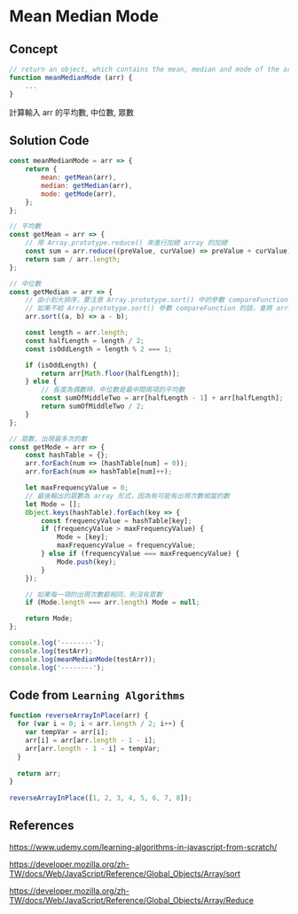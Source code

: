 # Mean Median Mode

## Concept

```javascript
// return an object, which contains the mean, median and mode of the arr
function meanMedianMode (arr) {
    ...
}
```

計算輸入 arr 的平均數, 中位數, 眾數

## Solution Code

```javascript
const meanMedianMode = arr => {
    return {
        mean: getMean(arr),
        median: getMedian(arr),
        mode: getMode(arr),
    };
};

// 平均數
const getMean = arr => {
    // 用 Array.prototype.reduce() 來進行加總 array 的加總
    const sum = arr.reduce((preValue, curValue) => preValue + curValue);
    return sum / arr.length;
};

// 中位數
const getMedian = arr => {
    // 由小到大排序，要注意 Array.prototype.sort() 中的參數 compareFunction 的寫法
    // 如果不給 Array.prototype.sort() 參數 compareFunction 的話，會將 array 每一項轉 string 後，再依照 ASCII 排序
    arr.sort((a, b) => a - b);

    const length = arr.length;
    const halfLength = length / 2;
    const isOddLength = length % 2 === 1;

    if (isOddLength) {
        return arr[Math.floor(halfLength)];
    } else {
        // 長度為偶數時，中位數是最中間兩項的平均數
        const sumOfMiddleTwo = arr[halfLength - 1] + arr[halfLength];
        return sumOfMiddleTwo / 2;
    }
};

// 眾數，出現最多次的數
const getMode = arr => {
    const hashTable = {};
    arr.forEach(num => (hashTable[num] = 0));
    arr.forEach(num => hashTable[num]++);

    let maxFrequencyValue = 0;
    // 最後輸出的眾數為 array 形式，因為有可能有出現次數相當的數
    let Mode = [];
    Object.keys(hashTable).forEach(key => {
        const frequencyValue = hashTable[key];
        if (frequencyValue > maxFrequencyValue) {
            Mode = [key];
            maxFrequencyValue = frequencyValue;
        } else if (frequencyValue === maxFrequencyValue) {
            Mode.push(key);
        }
    });

    // 如果每一項的出現次數都相同，則沒有眾數
    if (Mode.length === arr.length) Mode = null;

    return Mode;
};

console.log('--------');
console.log(testArr);
console.log(meanMedianMode(testArr));
console.log('--------');

```

## Code from `Learning Algorithms`

```javascript
function reverseArrayInPlace(arr) {
  for (var i = 0; i < arr.length / 2; i++) {
    var tempVar = arr[i];
    arr[i] = arr[arr.length - 1 - i];
    arr[arr.length - 1 - i] = tempVar;
  }
  
  return arr;
}
 
reverseArrayInPlace([1, 2, 3, 4, 5, 6, 7, 8]);
```



## References

https://www.udemy.com/learning-algorithms-in-javascript-from-scratch/

https://developer.mozilla.org/zh-TW/docs/Web/JavaScript/Reference/Global_Objects/Array/sort

https://developer.mozilla.org/zh-TW/docs/Web/JavaScript/Reference/Global_Objects/Array/Reduce